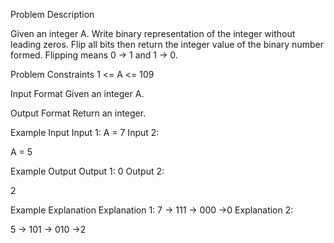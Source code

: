 Problem Description
 
 

Given an integer A.
Write binary representation of the integer without leading zeros.
Flip all bits then return the integer value of the binary number formed.
Flipping means 0 -> 1 and 1 -> 0.


Problem Constraints
1 <= A <= 109


Input Format
Given an integer A.


Output Format
Return an integer.


Example Input
Input 1:
A = 7
Input 2:

A = 5


Example Output
Output 1:
0
Output 2:

2


Example Explanation
Explanation 1:
7 -> 111 -> 000 ->0
Explanation 2:

5 -> 101 -> 010 ->2
